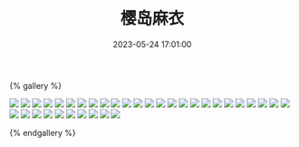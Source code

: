 ﻿---
title: 樱岛麻衣
date: 2023-05-24 17:01:00
comments: false
---

{% gallery %}

![](https://fastly.jsdelivr.net/gh/1405720461/images@master/Rascal_Does_Not_Dream_of_Bunny_Girl_Senpai/1.avif)
![](https://fastly.jsdelivr.net/gh/1405720461/images@master/Rascal_Does_Not_Dream_of_Bunny_Girl_Senpai/2.avif)
![](https://fastly.jsdelivr.net/gh/1405720461/images@master/Rascal_Does_Not_Dream_of_Bunny_Girl_Senpai/3.avif)
![](https://fastly.jsdelivr.net/gh/1405720461/images@master/Rascal_Does_Not_Dream_of_Bunny_Girl_Senpai/4.avif)
![](https://fastly.jsdelivr.net/gh/1405720461/images@master/Rascal_Does_Not_Dream_of_Bunny_Girl_Senpai/5.avif)
![](https://fastly.jsdelivr.net/gh/1405720461/images@master/Rascal_Does_Not_Dream_of_Bunny_Girl_Senpai/6.avif)
![](https://fastly.jsdelivr.net/gh/1405720461/images@master/Rascal_Does_Not_Dream_of_Bunny_Girl_Senpai/7.avif)
![](https://fastly.jsdelivr.net/gh/1405720461/images@master/Rascal_Does_Not_Dream_of_Bunny_Girl_Senpai/8.avif)
![](https://fastly.jsdelivr.net/gh/1405720461/images@master/Rascal_Does_Not_Dream_of_Bunny_Girl_Senpai/9.avif)
![](https://fastly.jsdelivr.net/gh/1405720461/images@master/Rascal_Does_Not_Dream_of_Bunny_Girl_Senpai/10.avif)
![](https://fastly.jsdelivr.net/gh/1405720461/images@master/Rascal_Does_Not_Dream_of_Bunny_Girl_Senpai/11.avif)
![](https://fastly.jsdelivr.net/gh/1405720461/images@master/Rascal_Does_Not_Dream_of_Bunny_Girl_Senpai/12.avif)
![](https://fastly.jsdelivr.net/gh/1405720461/images@master/Rascal_Does_Not_Dream_of_Bunny_Girl_Senpai/13.avif)
![](https://fastly.jsdelivr.net/gh/1405720461/images@master/Rascal_Does_Not_Dream_of_Bunny_Girl_Senpai/14.avif)
![](https://fastly.jsdelivr.net/gh/1405720461/images@master/Rascal_Does_Not_Dream_of_Bunny_Girl_Senpai/15.avif)
![](https://fastly.jsdelivr.net/gh/1405720461/images@master/Rascal_Does_Not_Dream_of_Bunny_Girl_Senpai/16.avif)
![](https://fastly.jsdelivr.net/gh/1405720461/images@master/Rascal_Does_Not_Dream_of_Bunny_Girl_Senpai/17.avif)
![](https://fastly.jsdelivr.net/gh/1405720461/images@master/Rascal_Does_Not_Dream_of_Bunny_Girl_Senpai/18.avif)
![](https://fastly.jsdelivr.net/gh/1405720461/images@master/Rascal_Does_Not_Dream_of_Bunny_Girl_Senpai/19.avif)
![](https://fastly.jsdelivr.net/gh/1405720461/images@master/Rascal_Does_Not_Dream_of_Bunny_Girl_Senpai/20.avif)
![](https://fastly.jsdelivr.net/gh/1405720461/images@master/Rascal_Does_Not_Dream_of_Bunny_Girl_Senpai/21.avif)
![](https://fastly.jsdelivr.net/gh/1405720461/images@master/Rascal_Does_Not_Dream_of_Bunny_Girl_Senpai/22.avif)
![](https://fastly.jsdelivr.net/gh/1405720461/images@master/Rascal_Does_Not_Dream_of_Bunny_Girl_Senpai/23.avif)
![](https://fastly.jsdelivr.net/gh/1405720461/images@master/Rascal_Does_Not_Dream_of_Bunny_Girl_Senpai/24.avif)
![](https://fastly.jsdelivr.net/gh/1405720461/images@master/Rascal_Does_Not_Dream_of_Bunny_Girl_Senpai/25.avif)
![](https://fastly.jsdelivr.net/gh/1405720461/images@master/Rascal_Does_Not_Dream_of_Bunny_Girl_Senpai/26.avif)
![](https://fastly.jsdelivr.net/gh/1405720461/images@master/Rascal_Does_Not_Dream_of_Bunny_Girl_Senpai/27.avif)
![](https://fastly.jsdelivr.net/gh/1405720461/images@master/Rascal_Does_Not_Dream_of_Bunny_Girl_Senpai/28.avif)
![](https://fastly.jsdelivr.net/gh/1405720461/images@master/Rascal_Does_Not_Dream_of_Bunny_Girl_Senpai/29.avif)
![](https://fastly.jsdelivr.net/gh/1405720461/images@master/Rascal_Does_Not_Dream_of_Bunny_Girl_Senpai/30.avif)
![](https://fastly.jsdelivr.net/gh/1405720461/images@master/Rascal_Does_Not_Dream_of_Bunny_Girl_Senpai/31.avif)
![](https://fastly.jsdelivr.net/gh/1405720461/images@master/Rascal_Does_Not_Dream_of_Bunny_Girl_Senpai/32.avif)
![](https://fastly.jsdelivr.net/gh/1405720461/images@master/Rascal_Does_Not_Dream_of_Bunny_Girl_Senpai/33.avif)
![](https://fastly.jsdelivr.net/gh/1405720461/images@master/Rascal_Does_Not_Dream_of_Bunny_Girl_Senpai/34.avif)
![](https://fastly.jsdelivr.net/gh/1405720461/images@master/Rascal_Does_Not_Dream_of_Bunny_Girl_Senpai/35.avif)

{% endgallery %}
